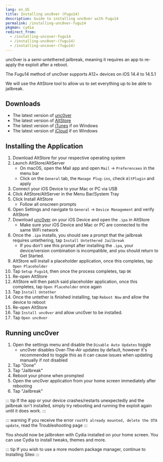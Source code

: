 ```yaml
---
lang: en_US
title: Installing unc0ver (Fugu14)
description: Guide to installing unc0ver with Fugu14
permalink: /installing-unc0ver-fugu14
pkgman: cydia
redirect_from:
  - /installing-uncover-fugu14
  - /installing-unc0ver-(fugu14)
  - /installing-uncover-(fugu14)
---
```


unc0ver is a <router-link to="/types-of-jailbreak/#semi-untethered-jailbreaks">semi-untethered jailbreak</router-link>, meaning it requires an app to re-apply the exploit after a reboot.

The Fugu14 method of unc0ver supports A12+ devices on iOS 14.4 to 14.5.1

We will use the AltStore tool to allow us to set everything up to be able to jailbreak.

## Downloads

- The latest version of [unc0ver](https://unc0ver.dev)
- The latest version of [AltStore](http://altstore.io/)
- The latest version of [iTunes](https://www.apple.com/itunes/download/win32) if on Windows
- The latest version of [iCloud](https://secure-appldnld.apple.com/windows/061-91601-20200323-974a39d0-41fc-4761-b571-318b7d9205ed/iCloudSetup.exe) if on Windows

## Installing the Application

1. Download AltStore for your respective operating system
1. Launch AltStore/AltServer
    - On macOS, open the Mail app and open `Mail` -> `Preferencees` in the menu bar
    - Click on the `General` tab, the `Manage Plug-ins`, check `AltPlugin` and apply
1. Connect your iOS Device to your Mac or PC via USB
1. Click AltStore/AltServer in the Menu Bar/System Tray
1. Click Install AltStore
    - Follow all onscreen prompts
1. Open Settings and navigate to `General` -> `Device Management` and verify AltStore
1. Download [unc0ver](https://unc0ver.dev) on your iOS Device and open the `.ipa` in AltStore
    - Make sure your iOS Device and Mac or PC are connected to the same WiFi network
1. Once the `.ipa` installs, you should see a prompt that the jailbreak requires untethering, tap `Install Untethered Jailbreak`
    - If you don't see this prompt after installing the `.ipa`, your device/version combination is incompatible, and you should return to <router-link to="/get-started">Get Started</router-link>.
1. AltStore will install a placeholder application, once this completes, tap `Open Placeholder`
1. Tap `Setup Fugu14`, then once the process completes, tap `OK`
1. Re-open AltStore
1. AltStore will then patch said placeholder application, once this completes, tap `Open Placeholder` once again
1. Tap `Install Untether`
1. Once the untether is finished installing, tap `Reboot Now` and allow the device to reboot
1. Re-open AltStore
1. Tap `Install unc0ver` and allow unc0ver to be installed.
1. Tap `Open unc0ver`

## Running unc0ver

1. Open the settings menu and disable the `Disable Auto Updates` toggle
    - unc0ver disables Over-The-Air updates by default, however it's recommended to toggle this as it can cause issues when updating manually if not disabled
1. Tap "Done"
1. Tap "Jailbreak"
1. Reboot your phone when prompted
1. Open the unc0ver application from your home screen immediately after rebooting
1. Tap "Jailbreak"

::: tip
If the app or your device crashes/restarts unexpectedly and the jailbreak isn't installed, simply try rebooting and running the exploit again until it does work.
:::

::: warning
If you receive the error `rootFS already mounted, delete the OTA update`, read the <router-link to="/troubleshooting/#rootfs-already-mounted">Troubleshooting</router-link> page
:::

You should now be jailbroken with Cydia installed on your home screen. You can use Cydia to install <router-link to="/faq/#what-are-tweaks">tweaks</router-link>, themes and more.

::: tip
If you wish to use a more modern package manager, continue to <router-link to="/installing-sileo">Installing Sileo</router-link>
:::